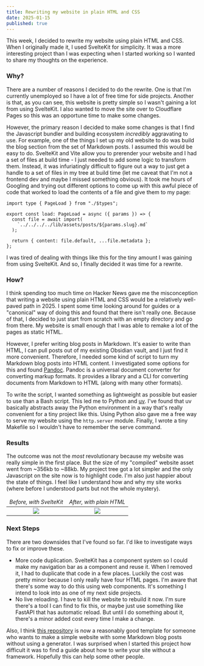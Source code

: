 ```yaml
---
title: Rewriting my website in plain HTML and CSS
date: 2025-01-15
published: true
---
```


This week, I decided to rewrite my website using plain HTML and CSS. When I originally made it, I
used SvelteKit for simplicity. It was a more interesting project than I was expecting when I started
working so I wanted to share my thoughts on the experience.

### Why?

There are a number of reasons I decided to do the rewrite. One is that I'm currently unemployed so I
have a lot of free time for side projects. Another is that, as you can see, this website is pretty
simple so I wasn't gaining a lot from using SvelteKit. I also wanted to move the site over to
Cloudflare Pages so this was an opportune time to make some changes.

However, the primary reason I decided to make some changes is that I find the Javascript bundler and
building ecosystem _incredibly_ aggravating to use. For example, one of the things I set up my old
website to do was build the blog section from the set of Markdown posts. I assumed this would be
easy to do. SvelteKit and Vite allow you to prerender your website and I had a set of files at build
time - I just needed to add some logic to transform them. Instead, it was infuriatingly difficult to
figure out a way to just get a handle to a set of files in my tree at build time (let me caveat that
I'm not a frontend dev and maybe I missed something obvious). It took me hours of Googling and
trying out different options to come up with this awful piece of code that worked to load the
contents of a file and give them to my page:

```
import type { PageLoad } from "./$types";

export const load: PageLoad = async ({ params }) => {
  const file = await import(
    `../../../../lib/assets/posts/${params.slug}.md`
  );

  return { content: file.default, ...file.metadata };
};
```

I was tired of dealing with things like this for the tiny amount I was gaining from using SvelteKit.
And so, I finally decided it was time for a rewrite.

### How?

I think spending too much time on Hacker News gave me the misconception that writing a website using
plain HTML and CSS would be a relatively well-paved path in 2025. I spent some time looking around
for guides or a "canonical" way of doing this and found that there isn't really one. Because of
that, I decided to just start from scratch with an empty directory and go from there. My website is
small enough that I was able to remake a lot of the pages as static HTML.

However, I prefer writing blog posts in Markdown. It's easier to write than HTML, I can pull posts
out of my existing Obsidian vault, and I just find it more convenient. Therefore, I needed some kind
of script to turn my Markdown blog posts into HTML content. I investigated some options for this and
found [Pandoc][pandoc]. Pandoc is a universal document converter for converting markup formats. It
provides a library and a CLI for converting documents from Markdown to HTML (along with many other
formats).

To write the script, I wanted something as lightweight as possible but easier to use than a Bash
script. This led me to Python and [uv][uv]. I've found that uv basically abstracts away the Python
environment in a way that's really convenient for a tiny project like this. Using Python also gave
me a free way to serve my website using the `http.server` module. Finally, I wrote a tiny Makefile
so I wouldn't have to remember the serve command.

### Results

The outcome was not the _most_ revolutionary because my website was really simple in the first
place. But the size of my "compiled" website asset went from ~356kb to ~88kb. My project tree got a
lot simpler and the only Javascript on the site now is to highlight code. I'm also just happier
about the state of things. I feel like I understand how and why my site works (where before I
understood parts but not the whole mystery).

<table>
  <thead style="vertical-align: bottom; text-align: center;">
    <tr>
      <td><i class="subtext" style="font-size: 14px;">Before, with SvelteKit</i></td>
      <td><i class="subtext" style="font-size: 14px;">After, with plain HTML</i></td>
    </tr>
  </thead>
  <tbody style="vertical-align: top; text-align: center;">
    <tr>
      <td><img src="../rewrite-plain-html-before.png" /></td>
      <td><img src="../rewrite-plain-html-after.png" /></td>
  </tbody>
</table>

### Next Steps

There are two downsides that I've found so far. I'd like to investigate ways to fix or improve
these.

- More code duplication. SvelteKit has a component system so I could make my navigation bar as a
  component and reuse it. When I removed it, I had to duplicate that code in a few places. Luckily
  the cost was pretty minor because I only really have four HTML pages. I'm aware that there's some
  way to do this using web components. It's something I intend to look into as one of my next side
  projects.
- No live reloading. I have to kill the website to rebuild it now. I'm sure there's a tool I can
  find to fix this, or maybe just use something like FastAPI that has automatic reload. But until I
  do something about it, there's a minor added cost every time I make a change.

Also, I think [this repository][repo] is now a reasonably good template for someone who wants to
make a simple website with some Markdown blog posts without using a generator. I was surprised when
I started this project how difficult it was to find a guide about how to write your site without a
framework. Hopefully this can help some other people.

[pandoc]: https://pandoc.org/
[uv]: https://docs.astral.sh/uv/
[repo]: https://github.com/arnath/vijayp.dev
